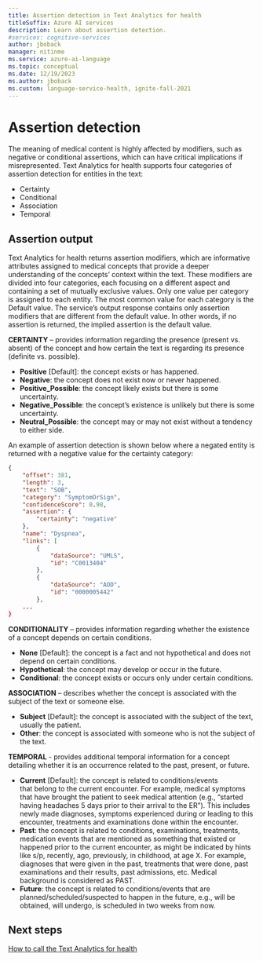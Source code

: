 ```yaml
---
title: Assertion detection in Text Analytics for health
titleSuffix: Azure AI services
description: Learn about assertion detection.
#services: cognitive-services
author: jboback
manager: nitinme
ms.service: azure-ai-language
ms.topic: conceptual
ms.date: 12/19/2023
ms.author: jboback
ms.custom: language-service-health, ignite-fall-2021
---
```


# Assertion detection

The meaning of medical content is highly affected by modifiers, such as negative or conditional assertions, which can have critical implications if misrepresented. Text Analytics for health supports four categories of assertion detection for entities in the text: 

* Certainty
* Conditional
* Association
* Temporal

## Assertion output

Text Analytics for health returns assertion modifiers, which are informative attributes assigned to medical concepts that provide a deeper understanding of the concepts’ context within the text. These modifiers are divided into four categories, each focusing on a different aspect and containing a set of mutually exclusive values. Only one value per category is assigned to each entity. The most common value for each category is the Default value. The service’s output response contains only assertion modifiers that are different from the default value. In other words, if no assertion is returned, the implied assertion is the default value.

**CERTAINTY**  – provides information regarding the presence (present vs. absent) of the concept and how certain the text is regarding its presence (definite vs. possible).
* **Positive** [Default]: the concept exists or has happened.
* **Negative**: the concept does not exist now or never happened.
* **Positive_Possible**: the concept likely exists but there is some uncertainty.
* **Negative_Possible**: the concept’s existence is unlikely but there is some uncertainty.
* **Neutral_Possible**: the concept may or may not exist without a tendency to either side.

An example of assertion detection is shown below where a negated entity is returned with a negative value for the certainty category:

```json
{
    "offset": 381,
    "length": 3,
    "text": "SOB",
    "category": "SymptomOrSign",
    "confidenceScore": 0.98,
    "assertion": {
        "certainty": "negative"
    },
    "name": "Dyspnea",
    "links": [
        {
            "dataSource": "UMLS",
            "id": "C0013404"
        },
        {
            "dataSource": "AOD",
            "id": "0000005442"
        },
    ...
}
```

**CONDITIONALITY** – provides information regarding whether the existence of a concept depends on certain conditions. 
*	**None** [Default]: the concept is a fact and not hypothetical and does not depend on certain conditions.
*	**Hypothetical**: the concept may develop or occur in the future.
*	**Conditional**: the concept exists or occurs only under certain conditions.

**ASSOCIATION** – describes whether the concept is associated with the subject of the text or someone else.
*	**Subject** [Default]: the concept is associated with the subject of the text, usually the patient.
*	**Other**: the concept is associated with someone who is not the subject of the text.

**TEMPORAL** - provides additional temporal information for a concept detailing whether it is an occurrence related to the past, present, or future.
*   **Current** [Default]: the concept is related to conditions/events that belong to the current encounter. For example, medical symptoms that have brought the patient to seek medical attention (e.g., “started having headaches 5 days prior to their arrival to the ER”). This includes newly made diagnoses, symptoms experienced during or leading to this encounter, treatments and examinations done within the encounter.
*   **Past**: the concept is related to conditions, examinations, treatments, medication events that are mentioned as something that existed or happened prior to the current encounter, as might be indicated by hints like s/p, recently, ago, previously, in childhood, at age X. For example, diagnoses that were given in the past, treatments that were done, past examinations and their results, past admissions, etc. Medical background is considered as PAST.
*   **Future**: the concept is related to conditions/events that are planned/scheduled/suspected to happen in the future, e.g., will be obtained, will undergo, is scheduled in two weeks from now.



## Next steps

[How to call the Text Analytics for health](../how-to/call-api.md)
